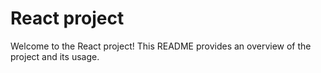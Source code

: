 # React project

Welcome to the React project! This README provides an overview of the project and its usage.

